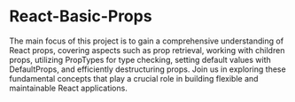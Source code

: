 # React-Basic-Props
The main focus of this project is to gain a comprehensive understanding of React props, covering aspects such as prop retrieval, working with children props, utilizing PropTypes for type checking, setting default values with DefaultProps, and efficiently destructuring props. Join us in exploring these fundamental concepts that play a crucial role in building flexible and maintainable React applications.
